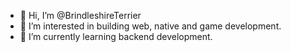 - 👋 Hi, I’m @BrindleshireTerrier
- 👀 I’m interested in building web, native and game development.
- 🌱 I’m currently learning backend development.
